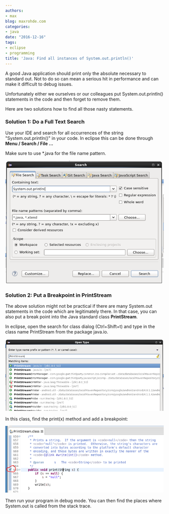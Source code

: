```yaml
---
authors:
- max
blog: maxrohde.com
categories:
- java
date: "2016-12-16"
tags:
- eclipse
- programming
title: 'Java: Find all instances of System.out.println()'
---
```


A good Java application should print only the absolute necessary to standard out. Not to do so can mean a serious hit in performance and can make it difficult to debug issues.

Unfortunately either we ourselves or our colleagues put System.out.println() statements in the code and then forget to remove them.

Here are two solutions how to find all those nasty statements.

### Solution 1: Do a Full Text Search

Use your IDE and search for all occurrences of the string "System.out.println()" in your code. In eclipse this can be done through **Menu / Search / File ...**

Make sure to use \*.java for the file name pattern.

![search](images/search.png)

### Solution 2: Put a Breakpoint in PrintStream

The above solution might not be practical if there are many System.out statements in the code which are legitimately there. In that case, you can also put a break point into the Java standard class **PrintStream**.

In eclipse, open the search for class dialog (Ctrl+Shift+t) and type in the class name PrintStream from the package java.io.

![printstream.PNG](images/printstream.png)

In this class, find the print(x) method and add a breakpoint:

![breakpoint](images/breakpoint.png)

Then run your program in debug mode. You can then find the places where System.out is called from the stack trace.